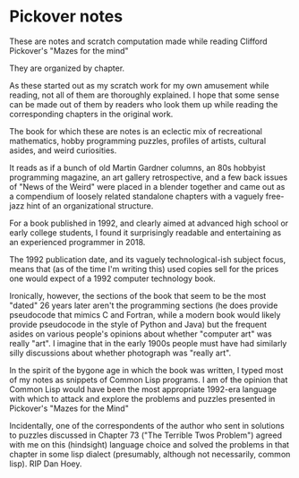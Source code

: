 Pickover notes
===========

These are notes and scratch computation made while reading
Clifford Pickover's "Mazes for the mind"

They are organized by chapter.

As these started out as my scratch work for my own amusement while reading,
not all of them are thoroughly explained.  I hope that some sense can be
made out of them by readers who look them up while reading the corresponding
chapters in the original work.

The book for which these are notes is an eclectic mix of
recreational mathematics, hobby programming puzzles, profiles
of artists, cultural asides, and weird curiosities.

It reads as if a bunch of old Martin Gardner columns, an 80s hobbyist
programming magazine, an art gallery retrospective, and a few back issues of
"News of the Weird" were placed in a blender together and came out as
a compendium of loosely related standalone chapters with a vaguely
free-jazz hint of an organizational structure.

For a book published in 1992, and clearly aimed at advanced high school or
early college students, I found it surprisingly readable and entertaining
as an experienced programmer in 2018.

The 1992 publication date, and its vaguely technological-ish subject focus,
means that (as of the time I'm writing this) used copies sell for the prices
one would expect of a 1992 computer technology book.

Ironically, however, the sections of the book that seem to be the most "dated"
26 years later aren't the programming sections (he does provide pseudocode
that mimics C and Fortran, while a modern book would likely provide pseudocode
in the style of Python and Java) but the frequent asides on various people's
opinions about whether "computer art" was really "art".  I imagine that in
the early 1900s people must have had similarly silly discussions about whether
photograph was "really art".

In the spirit of the bygone age in which the book was written, I typed
most of my notes as snippets of Common Lisp programs.  I am of the opinion
that Common Lisp would have been the most appropriate 1992-era language with
which to attack and explore the problems and puzzles presented in Pickover's
"Mazes for the Mind"

Incidentally, one of the correspondents of the author who sent in
solutions to puzzles discussed in Chapter 73 ("The Terrible Twos Problem")
agreed with me on this (hindsight) language choice and solved the problems
in that chapter in some lisp dialect (presumably, although not necessarily,
common lisp).  RIP Dan Hoey.


